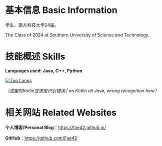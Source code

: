# 基本信息 Basic Information

学生，南方科技大学24届。

The Class of 2024 at Southern University of Science and Technology.

# 技能概述 Skills

**Languages used: Java, C++, Python**

[![Top Langs](https://github-readme-stats.vercel.app/api/top-langs/?username=bennyhuo&hide=HTML,css,php&layout=compact&show_icons=true)](https://github.com/anuraghazra/github-readme-stats)

*（这里的Kotlin应该是识别错误 | no Kotlin all Java, wrong recognition here）*

# 相关网站 Related Websites

**个人博客/Personal Blog**：https://fae42.github.io/

**GitHub**：https://github.com/Fae42
